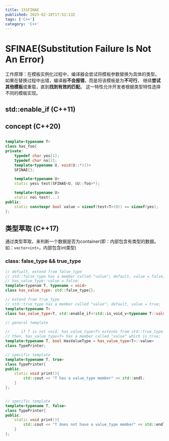 ```yaml
---
title: 15SFINAE
published: 2025-02-18T17:52:13Z
tags: ['C++']
category: 'C++'
---
```


# SFINAE(Substitution Failure Is Not An Error)

工作原理：在模板实例化过程中，编译器会尝试将模板参数替换为具体的类型。
如果在替换过程中出错，编译器**不会报错**，而是将该模板是为**不可行**，
继续**尝试其他模板**或重载，直到**找到有效的匹配**。
这一特性允许开发者根据类型特性选择不同的模板实现。

## std::enable_if (C++11)

## concept (C++20)

## 

```cpp
template<typename T>
class has_foo{
private:
    typedef char yes[1];
    typedef char no[2];
    template<typename U, void(U::*)()>
    SFINAE{};

    template<typename U>
    static yes& test(SFINAE<U, &U::foo>*);

    template<typename U>
    static no& test(...)
public:
    static constexpr bool value = sizeof(test<T>(0)) == sizeof(yes);
};
```

## 类型萃取 (C++17)

通过类型萃取，来判断一个数据是否为container(即：内部包含有类型的数据。如：`vector<int>`，内部包含int类型)

### class: false_type && true_type

```cpp
// defualt, extend from false_type
// std::false_type has a member called "value"; default, value = false;
// has_value_type::value = false;
template<typenam T, typename = void>
class has_value_type: std::false_type{};

// extend from true_type
// std::true_type has a member called "value"; default, value = true;
template<typename T>
class has_value_type<T, std::enable_if<!std::is_void_v<typename T::value_type>>>::std::true_type{};

// general template

//     if T is not void, has_value_type<T> extends from std::true_type. 
// then, has_value_type<T> has a member called "value" which is true;
template<typename T, bool HasValueType = has_value_type<T>::value>
class TypePrinter;

// specific template
template<typename T, true>
class TypePrinter{
public:
    static void print(){
        std::cout << "T has a value_type member" << std::endl;
    }
};


// specific template
template<typename T, false>
class TypePrinter{
public:
    static void print(){
        std::cout << "T does not have a value_type member" << std::endl;
    }
};


```



